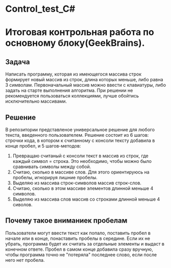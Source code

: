 # Control_test_C#
# Итоговая контрольная работа по основному блоку(GeekBrains).
## Задача
Написать программу, которая из имеющегося массива строк формирует новый массив из строк, длина которых меньше, либо равна 3 символам.
Первоначальный массив можно ввести с клавиатуры, либо задать на старте выполнения алгоритма. 
При решении не рекомендуется пользоваться коллекциями, лучше обойтись исключительно массивами.
## Решение
В репозитории представленое универсальное решение для любого текста, введенного пользователем.
Решение состоит из 6 шагов: строчки кода, в котором к считанному с консоли тексту добавила в конце пробел, и 5 шагов-методов:
1. Превращаю считаный с консоли текст в массив из строк, где каждый символ = строка.
   Это необходимо, чтобы можно было сравнивать символы между собой.
2. Считаю, сколько в массиве слов. Для этого ориентируюсь на пробелы, игнорируя лишние пробелы.
3. Выделяю из массива строк-символов массив строк-слов.
4. Считаю, сколько в этом массиве элементов длинной меньше 4 символов.
5. Выделяю из массива слов массив со строками длинной меньше 4 сиволов.
## Почему такое вниманиек пробелам
Пользователи могут ввести текст как попало, поставить пробел в начале или в конце, понаставить пробелы в середине.
Если их не убрать, программа будет их считать за отдельные элементы и выдаст в конечном ответе.
Пробел в самом конце добавила сразу вручную, чтобы программа точно не "потеряла" последнее слово, если после него нет пробела.
